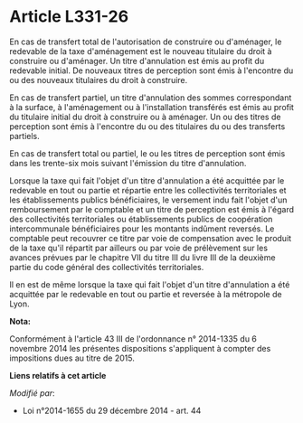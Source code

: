 # Article L331-26

En cas de transfert total de l'autorisation de construire ou d'aménager, le redevable de la taxe d'aménagement est le nouveau
titulaire du droit à construire ou d'aménager. Un titre d'annulation est émis au profit du redevable initial. De nouveaux
titres de perception sont émis à l'encontre du ou des nouveaux titulaires du droit à construire. 

En cas de transfert partiel, un titre d'annulation des sommes correspondant à la surface, à l'aménagement ou à l'installation
transférés est émis au profit du titulaire initial du droit à construire ou à aménager. Un ou des titres de perception sont
émis à l'encontre du ou des titulaires du ou des transferts partiels. 

En cas de transfert total ou partiel, le ou les titres de perception sont émis dans les trente-six mois suivant l'émission du
titre d'annulation.

Lorsque la taxe qui fait l'objet d'un titre d'annulation a été acquittée par le redevable en tout ou partie et répartie entre
les collectivités territoriales et les établissements publics bénéficiaires, le versement indu fait l'objet d'un
remboursement par le comptable et un titre de perception est émis à l'égard des collectivités territoriales ou établissements
publics de coopération intercommunale bénéficiaires pour les montants indûment reversés. Le comptable peut recouvrer ce titre
par voie de compensation avec le produit de la taxe qu'il répartit par ailleurs ou par voie de prélèvement sur les avances
prévues par le chapitre VII du titre III du livre III de la deuxième partie du code général des collectivités territoriales.

Il en est de même lorsque la taxe qui fait l'objet d'un titre d'annulation a été acquittée par le redevable en tout ou partie
et reversée à la métropole de Lyon.

**Nota:**

Conformément à l'article 43 III de l'ordonnance n° 2014-1335 du 6 novembre 2014 les présentes dispositions s'appliquent à
compter des impositions dues au titre de 2015.

**Liens relatifs à cet article**

_Modifié par_:

  - Loi n°2014-1655 du 29 décembre 2014 - art. 44
